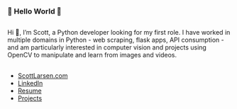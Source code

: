 ### 🐍 Hello World 🐍
##

Hi 👋, I’m Scott, a Python developer looking for my first role.  I have worked in multiple domains in Python - web scraping, flask apps, API consumption - and am particularly interested in computer vision and projects using OpenCV to manipulate and learn from images and videos.

##
- <a href="https://www.ScottLarsen.com">ScottLarsen.com</a>
- <a href="https://www.linkedin.com/in/ScottRLarsen/">LinkedIn</a>
- <a href="https://scottlarsen.com/static/Scott-Larsen-Resume.pdf">Resume</a>
- <a href="https://scottlarsen.com/projects">Projects</a>
